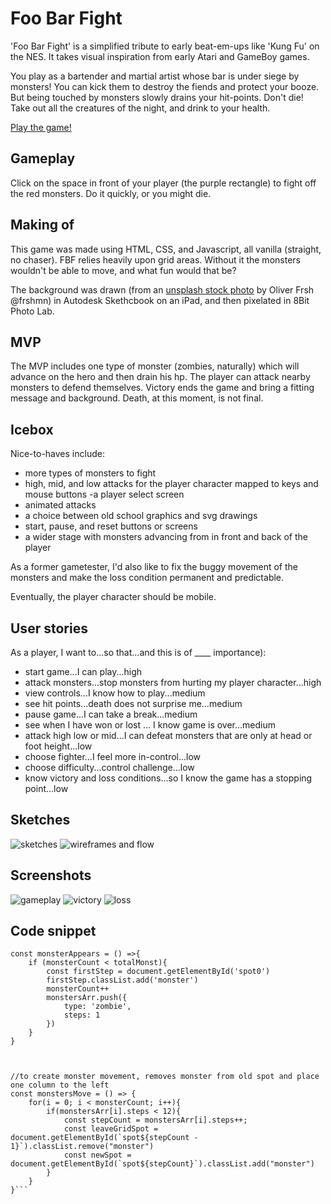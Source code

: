 # Foo Bar Fight

'Foo Bar Fight' is a simplified tribute to early beat-em-ups like 'Kung Fu' on the NES. It takes visual inspiration from early Atari and GameBoy games.

You play as a bartender and martial artist whose bar is under siege by monsters! You can kick them to destroy the fiends and protect your booze. But being touched by monsters slowly drains your hit-points. Don't die! Take out all the creatures of the night, and drink to your health.

[Play the game!](https://ctavispost.github.io/foobarfight/) 

## Gameplay
Click on the space in front of your player (the purple rectangle) to fight off the red monsters. Do it quickly, or you might die.

## Making of
This game was made using HTML, CSS, and Javascript, all vanilla (straight, no chaser). FBF relies heavily upon grid areas. Without it the monsters wouldn't be able to move, and what fun would that be?

The background was drawn (from an [unsplash stock photo](https://images.unsplash.com/photo-1583227061267-8428fb76fbfd?ixlib=rb-1.2.1&ixid=eyJhcHBfaWQiOjEyMDd9&auto=format&fit=crop&w=957&q=80) by Oliver Frsh @frshmn) in Autodesk Skethcbook on an iPad, and then pixelated in 8Bit Photo Lab.

## MVP
The MVP includes one type of monster (zombies, naturally) which will advance on the hero and then drain his hp. The player can attack nearby monsters to defend themselves. Victory ends the game and bring a fitting message and background. Death, at this moment, is not final.

## Icebox
Nice-to-haves include: 
- more types of monsters to fight
- high, mid, and low attacks for the player character mapped to keys and mouse buttons
-a player select screen 
- animated attacks
- a choice between old school graphics and svg drawings
- start, pause, and reset buttons or screens
- a wider stage with monsters advancing from in front and back of the player

As a former gametester, I'd also like to fix the buggy movement of the monsters and make the loss condition permanent and predictable.

Eventually, the player character should be mobile.

## User stories

As a player, I want to...so that...and this is of ____ importance):
- start game...I can play...high
- attack monsters...stop monsters from hurting my player character...high
- view controls...I know how to play...medium
- see hit points...death does not surprise me...medium
- pause game...I can take a break...medium
- see when I have won or lost ... I know game is over...medium
- attack high low or mid...I can defeat monsters that are only at head or foot height...low
- choose fighter...I feel more in-control...low
- choose difficulty...control challenge...low
- know victory and loss conditions...so I know the game has a stopping point...low

## Sketches
![sketches](https://raw.githubusercontent.com/ctavispost/foobarfight/main/images/sketches.jpg "gameplay sketches")
![wireframes and flow](https://raw.githubusercontent.com/ctavispost/foobarfight/main/images/PXL_20201002_222501520.jpg "wireframes with flow")

## Screenshots
![gameplay](https://raw.githubusercontent.com/ctavispost/foobarfight/main/images/screeenshot.jpg "gameplay")
![victory](https://raw.githubusercontent.com/ctavispost/foobarfight/main/images/victoryScreen.jpg "victory")
![loss](https://raw.githubusercontent.com/ctavispost/foobarfight/main/images/lossScreen.jpg "loss")

## Code snippet
```//creates 12 monsters, one at a time; pushes to monstersArr
const monsterAppears = () =>{
    if (monsterCount < totalMonst){
        const firstStep = document.getElementById('spot0')
        firstStep.classList.add('monster')
        monsterCount++
        monstersArr.push({
            type: 'zombie', 
            steps: 1
        })    
    }
}



//to create monster movement, removes monster from old spot and place one column to the left
const monstersMove = () => {
    for(i = 0; i < monsterCount; i++){
        if(monstersArr[i].steps < 12){
            const stepCount = monstersArr[i].steps++;
            const leaveGridSpot = document.getElementById(`spot${stepCount - 1}`).classList.remove("monster")
            const newSpot = document.getElementById(`spot${stepCount}`).classList.add("monster")
        }
    }
}```